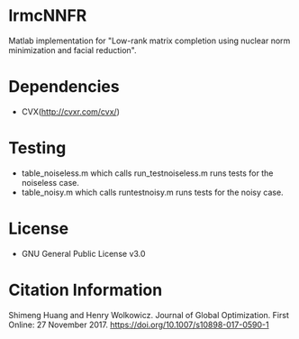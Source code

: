 # lrmcNNFR
Matlab implementation for "Low-rank matrix completion using nuclear norm minimization and facial reduction".

# Dependencies
* CVX(http://cvxr.com/cvx/)

# Testing
* table_noiseless.m which calls run_testnoiseless.m runs tests for the noiseless case.
* table_noisy.m which calls runtestnoisy.m runs tests for the noisy case.

# License
* GNU General Public License v3.0

# Citation Information
Shimeng Huang and Henry Wolkowicz. Journal of Global Optimization. First Online: 27 November 2017. https://doi.org/10.1007/s10898-017-0590-1

